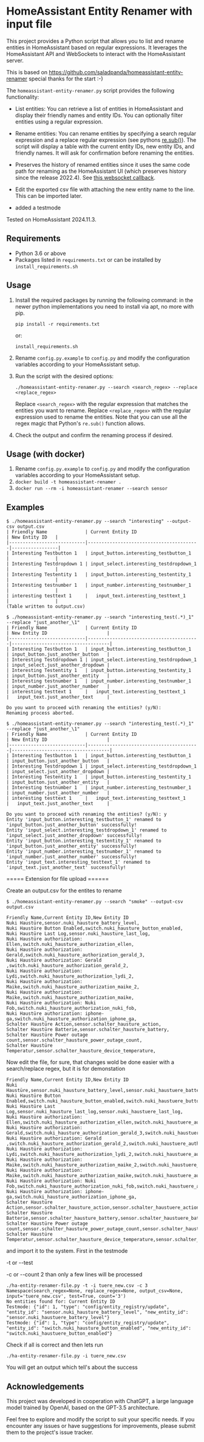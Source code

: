 # HomeAssistant Entity Renamer with input file

This project provides a Python script that allows you to list and rename entities in HomeAssistant based on regular expressions. It leverages the HomeAssistant API and WebSockets to interact with the HomeAssistant server.

This is based on 
https://github.com/saladpanda/homeassistant-entity-renamer
special thanks for the start :-)

The `homeassistant-entity-renamer.py` script provides the following functionality:

- List entities: You can retrieve a list of entities in HomeAssistant and display their friendly names and entity IDs. You can optionally filter entities using a regular expression.
- Rename entities: You can rename entities by specifying a search regular expression and a replace regular expression (see pythons [re.sub()](https://docs.python.org/3/library/re.html#re.sub)). The script will display a table with the current entity IDs, new entity IDs, and friendly names. It will ask for confirmation before renaming the entities.
- Preserves the history of renamed entities since it uses the same code path for renaming as the HomeAssistant UI (which preserves history since the release 2022.4). See [this websocket callback](https://github.com/home-assistant/core/blob/2023.7.2/homeassistant/components/config/entity_registry.py#L147).

- Edit the exported csv file with attaching the new entity name to the line. This can be imported later.
- added a testmode

Tested on HomeAssistant 2024.11.3.

## Requirements

- Python 3.6 or above
- Packages listed in `requirements.txt` or can be installed by `install_requirements.sh`

## Usage

1. Install the required packages by running the following command:
   in the newer python implementations you need to install via apt, no more with pip.
   ```
   pip install -r requirements.txt
   ```
   or:
   ````
   install_requirements.sh
   ````


2. Rename `config.py.example` to `config.py` and modify the configuration variables according to your HomeAssistant setup.

3. Run the script with the desired options:

   ```
   ./homeassistant-entity-renamer.py --search <search_regex> --replace <replace_regex>
   ```

   Replace `<search_regex>` with the regular expression that matches the entities you want to rename. Replace `<replace_regex>` with the regular expression used to rename the entities. Note that you can use all the regex magic that Python's `re.sub()` function allows.

4. Check the output and confirm the renaming process if desired.

## Usage (with docker)

1. Rename `config.py.example` to `config.py` and modify the configuration variables according to your HomeAssistant setup.
2. `docker build -t homeassistant-renamer .`
3. `docker run --rm -i homeassistant-renamer --search sensor`

## Examples

```
$ ./homeassistant-entity-renamer.py --search "interesting" --output-csv output.csv
| Friendly Name              | Current Entity ID                       | New Entity ID   |
|----------------------------|-----------------------------------------|-----------------|
| Interesting Testbutton 1   | input_button.interesting_testbutton_1   |                 |
| Interesting Testdropdown 1 | input_select.interesting_testdropdown_1 |                 |
| Interesting Testentity 1   | input_button.interesting_testentity_1   |                 |
| Interesting testnumber 1   | input_number.interesting_testnumber_1   |                 |
| interesting testtext 1     |   input_text.interesting_testtext_1     |                 |
(Table written to output.csv)
```
```
$ ./homeassistant-entity-renamer.py --search "interesting_test(.*)_1" --replace "just_another_\1"
| Friendly Name              | Current Entity ID                       | New Entity ID                      |
|----------------------------|-----------------------------------------|------------------------------------|
| Interesting Testbutton 1   | input_button.interesting_testbutton_1   | input_button.just_another_button   |
| Interesting Testdropdown 1 | input_select.interesting_testdropdown_1 | input_select.just_another_dropdown |
| Interesting Testentity 1   | input_button.interesting_testentity_1   | input_button.just_another_entity   |
| Interesting testnumber 1   | input_number.interesting_testnumber_1   | input_number.just_another_number   |
| interesting testtext 1     |   input_text.interesting_testtext_1     |   input_text.just_another_text     |

Do you want to proceed with renaming the entities? (y/N): 
Renaming process aborted.
```
```
$ ./homeassistant-entity-renamer.py --search "interesting_test(.*)_1" --replace "just_another_\1"
| Friendly Name              | Current Entity ID                       | New Entity ID                      |
|----------------------------|-----------------------------------------|------------------------------------|
| Interesting Testbutton 1   | input_button.interesting_testbutton_1   | input_button.just_another_button   |
| Interesting Testdropdown 1 | input_select.interesting_testdropdown_1 | input_select.just_another_dropdown |
| Interesting Testentity 1   | input_button.interesting_testentity_1   | input_button.just_another_entity   |
| Interesting testnumber 1   | input_number.interesting_testnumber_1   | input_number.just_another_number   |
| interesting testtext 1     |   input_text.interesting_testtext_1     |   input_text.just_another_text     |

Do you want to proceed with renaming the entities? (y/N): y
Entity 'input_button.interesting_testbutton_1' renamed to 'input_button.just_another_button' successfully!
Entity 'input_select.interesting_testdropdown_1' renamed to 'input_select.just_another_dropdown' successfully!
Entity 'input_button.interesting_testentity_1' renamed to 'input_button.just_another_entity' successfully!
Entity 'input_number.interesting_testnumber_1' renamed to 'input_number.just_another_number' successfully!
Entity 'input_text.interesting_testtext_1' renamed to 'input_text.just_another_text' successfully!

```
===== Extension for file upload ======

Create an output.csv for the entites to rename

```
$ ./homeassistant-entity-renamer.py --search "smoke" --output-csv output.csv

Friendly Name,Current Entity ID,New Entity ID
Nuki Haustüre,sensor.nuki_hausture_battery_level,
Nuki Haustüre Button Enabled,switch.nuki_hausture_button_enabled,
Nuki Haustüre Last Log,sensor.nuki_hausture_last_log,
Nuki Haustüre authorization: Ellen,switch.nuki_hausture_authorization_ellen,
Nuki Haustüre authorization: Gerald,switch.nuki_hausture_authorization_gerald_3,
Nuki Haustüre authorization: Gerald ,switch.nuki_hausture_authorization_gerald_2,
Nuki Haustüre authorization: Lydi,switch.nuki_hausture_authorization_lydi_2,
Nuki Haustüre authorization: Maike,switch.nuki_hausture_authorization_maike_2,
Nuki Haustüre authorization: Maike,switch.nuki_hausture_authorization_maike,
Nuki Haustüre authorization: Nuki Fob,switch.nuki_hausture_authorization_nuki_fob,
Nuki Haustüre authorization: iphone-ga,switch.nuki_hausture_authorization_iphone_ga,
Schalter Haustüre Action,sensor.schalter_hausture_action,
Schalter Haustüre Batterie,sensor.schalter_hausture_battery,
Schalter Haustüre Power outage count,sensor.schalter_hausture_power_outage_count,
Schalter Haustüre Temperatur,sensor.schalter_hausture_device_temperature,

```

Now edit the file, for sure, that changes wold be done easier with a search/replace regex, but it is for demonstation

```
Friendly Name,Current Entity ID,New Entity ID
Nuki Haustüre,sensor.nuki_hausture_battery_level,sensor.nuki_haustuere_battery_level,
Nuki Haustüre Button Enabled,switch.nuki_hausture_button_enabled,switch.nuki_haustuere_button_enabled
Nuki Haustüre Last Log,sensor.nuki_hausture_last_log,sensor.nuki_haustuere_last_log,
Nuki Haustüre authorization: Ellen,switch.nuki_hausture_authorization_ellen,switch.nuki_haustuere_authorization_ellen
Nuki Haustüre authorization: Gerald,switch.nuki_hausture_authorization_gerald_3,switch.nuki_haustuere_authorization_gerald,
Nuki Haustüre authorization: Gerald ,switch.nuki_hausture_authorization_gerald_2,switch.nuki_haustuere_authorization_gerald,
Nuki Haustüre authorization: Lydi,switch.nuki_hausture_authorization_lydi_2,switch.nuki_haustuere_authorization_lydi
Nuki Haustüre authorization: Maike,switch.nuki_hausture_authorization_maike_2,switch.nuki_haustuere_authorization_maike
Nuki Haustüre authorization: Maike,switch.nuki_hausture_authorization_maike,switch.nuki_haustuere_authorization_maike,
Nuki Haustüre authorization: Nuki Fob,switch.nuki_hausture_authorization_nuki_fob,switch.nuki_haustuere_authorization_nuki_fob,
Nuki Haustüre authorization: iphone-ga,switch.nuki_hausture_authorization_iphone_ga,
Schalter Haustüre Action,sensor.schalter_hausture_action,sensor.schalter_haustuere_action,
Schalter Haustüre Batterie,sensor.schalter_hausture_battery,sensor.schalter_haustuere_battery,
Schalter Haustüre Power outage count,sensor.schalter_hausture_power_outage_count,sensor.schalter_haustuere_power_outage_count,
Schalter Haustüre Temperatur,sensor.schalter_hausture_device_temperature,sensor.schalter_haustuere_device_temperature,
```

and import it to the system. First in the testmode

-t or --test

-c or --count 2 than only a few lines will be processed

```
./ha-entity-renamer-file.py -t -i tuere_new.csv -c 3
Namespace(search_regex=None, replace_regex=None, output_csv=None, input='tuere_new.csv', test=True, count='3')
No entities found for: Current Entity ID
Testmode: {"id": 1, "type": "config/entity_registry/update", "entity_id": "sensor.nuki_hausture_battery_level", "new_entity_id": "sensor.nuki_haustuere_battery_level"}
Testmode: {"id": 1, "type": "config/entity_registry/update", "entity_id": "switch.nuki_hausture_button_enabled", "new_entity_id": "switch.nuki_haustuere_button_enabled"}
```

Check if all is correct and then lets run

```
./ha-entity-renamer-file.py -i tuere_new.csv
```

You will get an output which tell's about the success


## Acknowledgements

This project was developed in cooperation with ChatGPT, a large language model trained by OpenAI, based on the GPT-3.5 architecture.

Feel free to explore and modify the script to suit your specific needs. If you encounter any issues or have suggestions for improvements, please submit them to the project's issue tracker.
